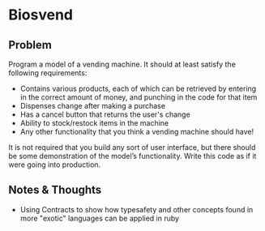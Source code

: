 # Biosvend

## Problem

Program a model of a vending machine. It should at least satisfy the following requirements:

* Contains various products, each of which can be retrieved by entering in the correct amount of money, and punching in the code for that item
* Dispenses change after making a purchase
* Has a cancel button that returns the user's change
* Ability to stock/restock items in the machine
* Any other functionality that you think a vending machine should have!

It is not required that you build any sort of user interface, but there should be some demonstration of the model’s functionality.  Write this code as if it were going into production.

## Notes & Thoughts

- Using Contracts to show how typesafety and other concepts found in more "exotic" languages can be applied in ruby

